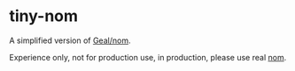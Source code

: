# tiny-nom
A simplified version of [Geal/nom](https://github.com/Geal/nom).

Experience only, not for production use, in production, please use real [nom](https://github.com/Geal/nom).
